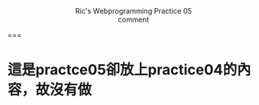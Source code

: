 <div style="text-align:center">Ric's Webprogramming Practice 05<br>comment</div>

===

# 這是practce05卻放上practice04的內容，故沒有做

